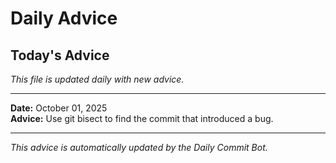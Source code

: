 # Daily Advice

## Today's Advice
*This file is updated daily with new advice.*

---

**Date:** October 01, 2025  
**Advice:** Use git bisect to find the commit that introduced a bug.

---

*This advice is automatically updated by the Daily Commit Bot.*
